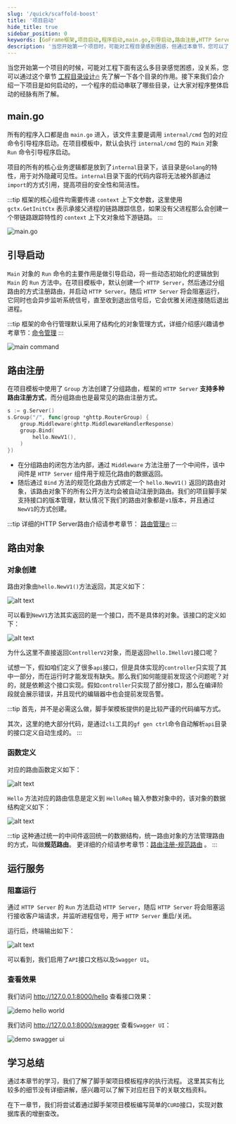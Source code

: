```yaml
---
slug: '/quick/scaffold-boost'
title: '项目启动'
hide_title: true
sidebar_position: 0
keywords: [GoFrame框架,项目启动,程序启动,main.go,引导启动,路由注册,HTTP Server,分组路由,路由对象,阻塞运行]
description: '当您开始第一个项目时，可能对工程目录感到困惑，但通过本章节，您可以了解项目的启动过程及其涉及的目录。主要程序入口为main.go，通过调用internal/cmd包引导程序启动。默认创建的HTTP Server支持多种路由注册，使项目启动简单快捷。具体使用细节可参阅GoFrame框架的相关文档。'
---
```


当您开始第一个项目的时候，可能对工程下面有这么多目录感觉困惑，没关系，您可以通过这个章节 [工程目录设计🔥](../../docs/框架设计/工程开发设计/工程目录设计.md) 先了解一下各个目录的作用。接下来我们会介绍一下项目是如何启动的，一个程序的启动串联了哪些目录，让大家对程序整体启动的经脉有所了解。


## main.go

所有的程序入口都是由 `main.go` 进入，该文件主要是调用 `internal/cmd` 包的对应命令引导程序启动。在项目模板中，默认会执行 `internal/cmd` 包的 `Main` 对象 `Run` 命令引导程序启动。

项目的所有的核心业务逻辑都是放到了`internal`目录下，该目录是`Golang`的特性，用于对外隐藏可见性。`internal`目录下面的代码内容将无法被外部通过`import`的方式引用，提高项目的安全性和简洁性。

:::tip
框架的核心组件均需要传递 `context` 上下文参数，这里使用 `gctx.GetInitCtx` 表示承接父进程的链路跟踪信息，如果没有父进程那么会创建一个带链路跟踪特性的 `context` 上下文对象给下游链路。
:::

![main.go](QQ_1731652866651.png)

## 引导启动

`Main` 对象的 `Run` 命令的主要作用是做引导启动，将一些动态初始化的逻辑放到 `Main` 的 `Run` 方法中。在项目模板中，默认创建一个 `HTTP Server`，然后通过分组路由的方式注册路由，并启动 `HTTP Server`。随后 `HTTP Server` 将会阻塞运行，它同时也会异步监听系统信号，直至收到退出信号后，它会优雅关闭连接随后退出进程。

:::tip
框架的命令行管理默认采用了结构化的对象管理方式，详细介绍感兴趣请参考章节：[命令管理](../../docs/核心组件/命令管理/命令管理.md)
:::

![main command](QQ_1731653678736.png)

## 路由注册

在项目模板中使用了 `Group` 方法创建了分组路由，框架的 `HTTP Server` **支持多种路由注册方式**，而分组路由也是最常见的路由注册方式。

```go
s := g.Server()
s.Group("/", func(group *ghttp.RouterGroup) {
    group.Middleware(ghttp.MiddlewareHandlerResponse)
    group.Bind(
        hello.NewV1(),
    )
})
```

- 在分组路由的闭包方法内部，通过 `Middleware` 方法注册了一个中间件，该中间件是 `HTTP Server` 组件用于规范化路由的数据返回。
- 随后通过 `Bind` 方法的规范化路由方式绑定一个 `hello.NewV1()` 返回的路由对象，该路由对象下的所有公开方法均会被自动注册到路由。我们的项目脚手架支持接口的版本管理，默认情况下我们的路由对象都是`v1`版本，并且通过`NewV1`的方式创建。
  
:::tip
详细的HTTP Server路由介绍请参考章节： [路由管理🔥](../../docs/WEB服务开发/路由管理/路由管理.md)
:::

## 路由对象


### 对象创建
路由对象由`hello.NewV1()`方法返回，其定义如下：

![alt text](QQ_1731655173428.png)

可以看到`NewV1`方法其实返回的是一个接口，而不是具体的对象。该接口的定义如下：

![alt text](QQ_1731655571221.png)

为什么这里不直接返回`ControllerV2`对象，而是返回`hello.IHelloV1`接口呢？

试想一下，假如咱们定义了很多`api`接口，但是具体实现的`controller`只实现了其中一部分，而在运行时才能发现有缺失。那么我们如何能提前发现这个问题呢？对的，就是依赖这个接口实现。假如`controller`只实现了部分接口，那么在编译阶段就会展示错误，并且现代的编辑器中也会提前发现告警。

:::tip
首先，并不是必需这么做，脚手架模板提供的是比较严谨的代码编写方式。

其次，这里的绝大部分代码，是通过`cli`工具的`gf gen ctrl`命令自动解析`api`目录的接口定义自动生成的。
:::

### 函数定义
对应的路由函数定义如下：

![alt text](QQ_1731655216354.png)

`Hello` 方法对应的路由信息是定义到 `HelloReq` 输入参数对象中的，该对象的数据结构定义如下：

![alt text](QQ_1731655423345.png)

:::tip
这种通过统一的中间件返回统一的数据结构，统一路由对象的方法管理路由的方式，叫做**规范路由**。
更详细的介绍请参考章节：[路由注册-规范路由](../../docs/WEB服务开发/路由管理/路由管理-路由注册/路由注册-规范路由/路由注册-规范路由.md) 。
:::

## 运行服务

### 阻塞运行

通过 `HTTP Server` 的 `Run` 方法启动 `HTTP Server`，随后 `HTTP Server` 将会阻塞运行接收客户端请求，并监听进程信号，用于 `HTTP Server` 重启/关闭。

运行后，终端输出如下：

![alt text](QQ_1731657619286.png)

可以看到，我们启用了`API`接口文档以及`Swagger UI`。


### 查看效果

我们访问 http://127.0.0.1:8000/hello 查看接口效果：

![demo hello world](QQ_1731657717720.png)

我们访问 http://127.0.0.1:8000/swagger 查看`Swagger UI`：

![demo swagger ui](QQ_1731657799765.png)



## 学习总结

通过本章节的学习，我们了解了脚手架项目模板程序的执行流程。
这里其实有比较多的细节没有详细讲解，感兴趣可以了解下对应栏目下的关联文档资料。

在下一章节，我们将尝试着通过脚手架项目模板编写简单的`CURD`接口，实现对数据库表的增删查改。

